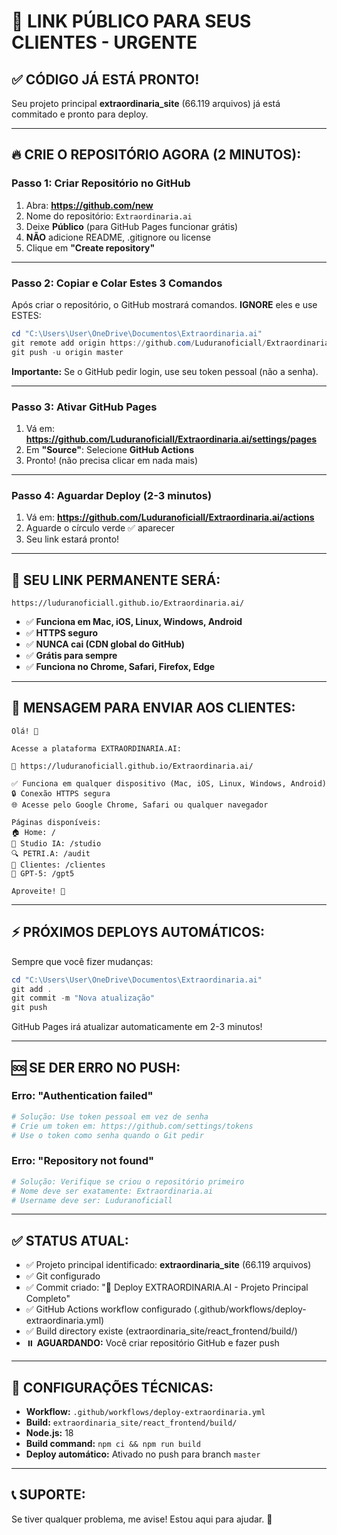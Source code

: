 # 🚨 LINK PÚBLICO PARA SEUS CLIENTES - URGENTE

## ✅ CÓDIGO JÁ ESTÁ PRONTO!

Seu projeto principal **extraordinaria_site** (66.119 arquivos) já está commitado e pronto para deploy.

---

## 🔥 CRIE O REPOSITÓRIO AGORA (2 MINUTOS):

### **Passo 1: Criar Repositório no GitHub**
1. Abra: **https://github.com/new**
2. Nome do repositório: `Extraordinaria.ai`
3. Deixe **Público** (para GitHub Pages funcionar grátis)
4. **NÃO** adicione README, .gitignore ou license
5. Clique em **"Create repository"**

---

### **Passo 2: Copiar e Colar Estes 3 Comandos**

Após criar o repositório, o GitHub mostrará comandos. **IGNORE** eles e use ESTES:

```powershell
cd "C:\Users\User\OneDrive\Documentos\Extraordinaria.ai"
git remote add origin https://github.com/Luduranoficiall/Extraordinaria.ai.git
git push -u origin master
```

**Importante:** Se o GitHub pedir login, use seu token pessoal (não a senha).

---

### **Passo 3: Ativar GitHub Pages**
1. Vá em: **https://github.com/Luduranoficiall/Extraordinaria.ai/settings/pages**
2. Em **"Source"**: Selecione **GitHub Actions**
3. Pronto! (não precisa clicar em nada mais)

---

### **Passo 4: Aguardar Deploy (2-3 minutos)**
1. Vá em: **https://github.com/Luduranoficiall/Extraordinaria.ai/actions**
2. Aguarde o círculo verde ✅ aparecer
3. Seu link estará pronto!

---

## 🎉 SEU LINK PERMANENTE SERÁ:

```
https://luduranoficiall.github.io/Extraordinaria.ai/
```

- ✅ **Funciona em Mac, iOS, Linux, Windows, Android**
- ✅ **HTTPS seguro**
- ✅ **NUNCA cai (CDN global do GitHub)**
- ✅ **Grátis para sempre**
- ✅ **Funciona no Chrome, Safari, Firefox, Edge**

---

## 📱 MENSAGEM PARA ENVIAR AOS CLIENTES:

```
Olá! 👋

Acesse a plataforma EXTRAORDINARIA.AI:

🔗 https://luduranoficiall.github.io/Extraordinaria.ai/

✅ Funciona em qualquer dispositivo (Mac, iOS, Linux, Windows, Android)
🔒 Conexão HTTPS segura
🌐 Acesse pelo Google Chrome, Safari ou qualquer navegador

Páginas disponíveis:
🏠 Home: /
🎨 Studio IA: /studio
🔍 PETRI.A: /audit
👥 Clientes: /clientes
🤖 GPT-5: /gpt5

Aproveite! 🚀
```

---

## ⚡ PRÓXIMOS DEPLOYS AUTOMÁTICOS:

Sempre que você fizer mudanças:

```powershell
cd "C:\Users\User\OneDrive\Documentos\Extraordinaria.ai"
git add .
git commit -m "Nova atualização"
git push
```

GitHub Pages irá atualizar automaticamente em 2-3 minutos!

---

## 🆘 SE DER ERRO NO PUSH:

### Erro: "Authentication failed"
```powershell
# Solução: Use token pessoal em vez de senha
# Crie um token em: https://github.com/settings/tokens
# Use o token como senha quando o Git pedir
```

### Erro: "Repository not found"
```powershell
# Solução: Verifique se criou o repositório primeiro
# Nome deve ser exatamente: Extraordinaria.ai
# Username deve ser: Luduranoficiall
```

---

## ✅ STATUS ATUAL:

- ✅ Projeto principal identificado: **extraordinaria_site** (66.119 arquivos)
- ✅ Git configurado
- ✅ Commit criado: "🚀 Deploy EXTRAORDINARIA.AI - Projeto Principal Completo"
- ✅ GitHub Actions workflow configurado (.github/workflows/deploy-extraordinaria.yml)
- ✅ Build directory existe (extraordinaria_site/react_frontend/build/)
- ⏸️ **AGUARDANDO:** Você criar repositório GitHub e fazer push

---

## 🔧 CONFIGURAÇÕES TÉCNICAS:

- **Workflow:** `.github/workflows/deploy-extraordinaria.yml`
- **Build:** `extraordinaria_site/react_frontend/build/`
- **Node.js:** 18
- **Build command:** `npm ci && npm run build`
- **Deploy automático:** Ativado no push para branch `master`

---

## 📞 SUPORTE:

Se tiver qualquer problema, me avise! Estou aqui para ajudar. 🚀
